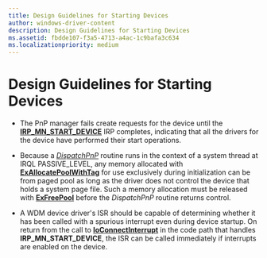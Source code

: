 ```yaml
---
title: Design Guidelines for Starting Devices
author: windows-driver-content
description: Design Guidelines for Starting Devices
ms.assetid: fbdde107-f3a5-4713-a4ac-1c9bafa3c634
ms.localizationpriority: medium
---
```


# Design Guidelines for Starting Devices





-   The PnP manager fails create requests for the device until the [**IRP\_MN\_START\_DEVICE**](https://msdn.microsoft.com/library/windows/hardware/ff551749) IRP completes, indicating that all the drivers for the device have performed their start operations.

-   Because a [*DispatchPnP*](https://msdn.microsoft.com/library/windows/hardware/ff543341) routine runs in the context of a system thread at IRQL PASSIVE\_LEVEL, any memory allocated with [**ExAllocatePoolWithTag**](https://msdn.microsoft.com/library/windows/hardware/ff544520) for use exclusively during initialization can be from paged pool as long as the driver does not control the device that holds a system page file. Such a memory allocation must be released with [**ExFreePool**](https://msdn.microsoft.com/library/windows/hardware/ff544590) before the *DispatchPnP* routine returns control.

-   A WDM device driver's ISR should be capable of determining whether it has been called with a spurious interrupt even during device startup. On return from the call to [**IoConnectInterrupt**](https://msdn.microsoft.com/library/windows/hardware/ff548371) in the code path that handles **IRP\_MN\_START\_DEVICE**, the ISR can be called immediately if interrupts are enabled on the device.

 

 





